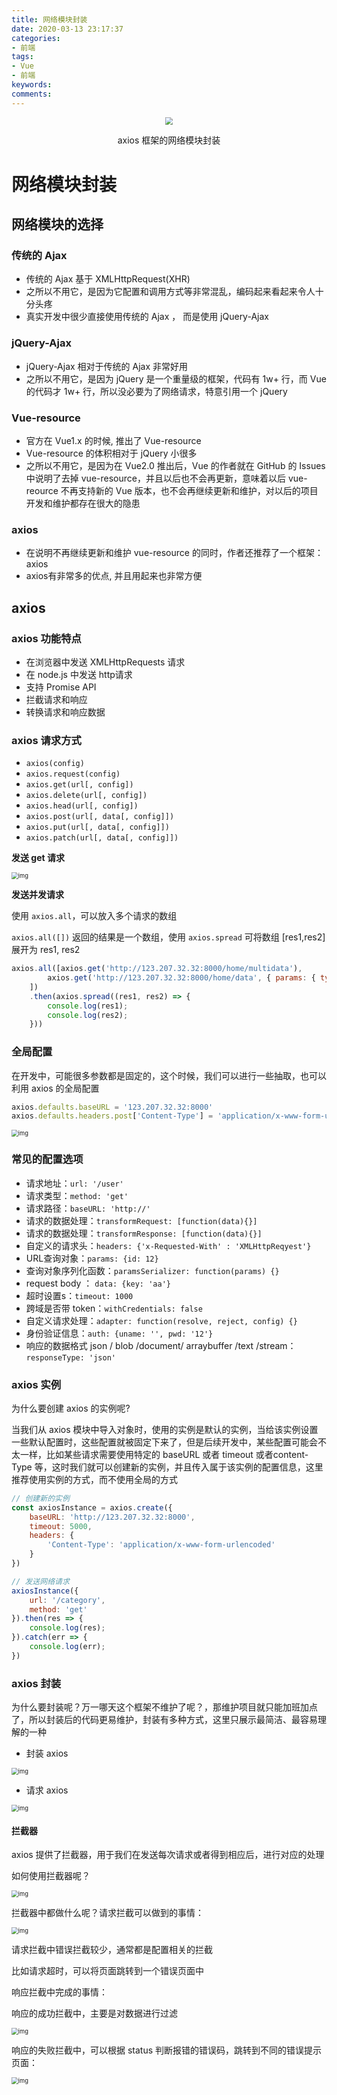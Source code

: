```yaml
---
title: 网络模块封装
date: 2020-03-13 23:17:37
categories:
- 前端
tags:
- Vue
- 前端
keywords:
comments:
---
```


<center>
<img src="https://i.loli.net/2020/03/06/DBnjol4tUpivVON.jpg" style="zoom:80%;" />


axios 框架的网络模块封装
</center>
<!-- more -->



# 网络模块封装



## 网络模块的选择

### 传统的 Ajax

- 传统的 Ajax 基于 XMLHttpRequest(XHR)
- 之所以不用它，是因为它配置和调用方式等非常混乱，编码起来看起来令人十分头疼
- 真实开发中很少直接使用传统的 Ajax ， 而是使用 jQuery-Ajax

### jQuery-Ajax

- jQuery-Ajax 相对于传统的 Ajax 非常好用
- 之所以不用它，是因为 jQuery 是一个重量级的框架，代码有 1w+ 行，而 Vue 的代码才 1w+ 行，所以没必要为了网络请求，特意引用一个 jQuery

### Vue-resource

- 官方在 Vue1.x 的时候, 推出了 Vue-resource
- Vue-resource 的体积相对于 jQuery 小很多
- 之所以不用它，是因为在 Vue2.0 推出后，Vue 的作者就在 GitHub 的 Issues 中说明了去掉 vue-resource，并且以后也不会再更新，意味着以后 vue-reource 不再支持新的 Vue 版本，也不会再继续更新和维护，对以后的项目开发和维护都存在很大的隐患

### axios

- 在说明不再继续更新和维护 vue-resource 的同时，作者还推荐了一个框架：axios
- axios有非常多的优点, 并且用起来也非常方便

## axios

### axios 功能特点

- 在浏览器中发送 XMLHttpRequests 请求
- 在 node.js 中发送 http请求
- 支持 Promise API
- 拦截请求和响应
- 转换请求和响应数据

### axios 请求方式

- `axios(config)`
- `axios.request(config)`
- `axios.get(url[, config])`
- `axios.delete(url[, config])`
- `axios.head(url[, config])`
- `axios.post(url[, data[, config]])`
- `axios.put(url[, data[, config]])`
- `axios.patch(url[, data[, config]])`

**发送 get 请求**

<img src="https://i.loli.net/2020/03/13/EF9rmsqyzkvXp6Z.png" alt="img" style="zoom:67%;" />

**发送并发请求**

使用 `axios.all`，可以放入多个请求的数组

`axios.all([])` 返回的结果是一个数组，使用 `axios.spread` 可将数组 [res1,res2] 展开为 res1, res2

```javascript
axios.all([axios.get('http://123.207.32.32:8000/home/multidata'),
        axios.get('http://123.207.32.32:8000/home/data', { params: { type: 'sell', page: 1 } })
    ])
    .then(axios.spread((res1, res2) => {
        console.log(res1);
        console.log(res2);
    }))
```



### 全局配置

在开发中，可能很多参数都是固定的，这个时候，我们可以进行一些抽取，也可以利用 axios 的全局配置

```javascript
axios.defaults.baseURL = '123.207.32.32:8000'
axios.defaults.headers.post['Content-Type'] = 'application/x-www-form-urlencoded';
```

<img src="https://i.loli.net/2020/03/13/tApmYw9GJHhLlj6.png" alt="img" style="zoom:67%;" />

### 常见的配置选项

- 请求地址：`url: '/user'`
- 请求类型：`method: 'get'`
- 请求路径：`baseURL: 'http://'`
- 请求的数据处理：`transformRequest: [function(data){}]`
- 请求的数据处理：`transformResponse: [function(data){}]`
- 自定义的请求头：`headers: {'x-Requested-With' : 'XMLHttpReqyest'}`
- URL查询对象：`params: {id: 12}`
- 查询对象序列化函数：`paramsSerializer: function(params) {}`
- request body ： `data: {key: 'aa'}`
- 超时设置s：`timeout: 1000`
- 跨域是否带 token：`withCredentials: false`
- 自定义请求处理：`adapter: function(resolve, reject, config) {} `
- 身份验证信息：`auth: {uname: '', pwd: '12'}`
- 响应的数据格式 json / blob /document/ arraybuffer /text /stream：`responseType: 'json'`

### axios 实例

为什么要创建 axios 的实例呢?

当我们从 axios 模块中导入对象时，使用的实例是默认的实例，当给该实例设置一些默认配置时，这些配置就被固定下来了，但是后续开发中，某些配置可能会不太一样，比如某些请求需要使用特定的 baseURL 或者 timeout 或者content-Type 等，这时我们就可以创建新的实例，并且传入属于该实例的配置信息，这里推荐使用实例的方式，而不使用全局的方式

```javascript
// 创建新的实例
const axiosInstance = axios.create({
    baseURL: 'http://123.207.32.32:8000',
    timeout: 5000,
    headers: {
        'Content-Type': 'application/x-www-form-urlencoded'
    }
})

// 发送网络请求
axiosInstance({
    url: '/category',
    method: 'get'
}).then(res => {
    console.log(res);
}).catch(err => {
    console.log(err);
})
```

### axios 封装

为什么要封装呢？万一哪天这个框架不维护了呢？，那维护项目就只能加班加点了，所以封装后的代码更易维护，封装有多种方式，这里只展示最简洁、最容易理解的一种

- 封装 axios

<img src="https://i.loli.net/2020/03/13/NUQGr1MqoucR8LK.png" alt="img" style="zoom:67%;" />

- 请求 axios

<img src="https://i.loli.net/2020/03/13/DThA8ve7Esqjpa6.png" alt="img" style="zoom:67%;" />

#### 拦截器

axios 提供了拦截器，用于我们在发送每次请求或者得到相应后，进行对应的处理

如何使用拦截器呢？

<img src="https://i.loli.net/2020/03/13/pAzQF52UwORDm97.png" alt="img" style="zoom:67%;" />

拦截器中都做什么呢？请求拦截可以做到的事情：

<img src="https://i.loli.net/2020/03/13/Ld84gSZzawnqUmB.png" alt="img" style="zoom:67%;" />

请求拦截中错误拦截较少，通常都是配置相关的拦截

比如请求超时，可以将页面跳转到一个错误页面中

响应拦截中完成的事情：

响应的成功拦截中，主要是对数据进行过滤

<img src="https://i.loli.net/2020/03/13/zpoWuSgiTAMmhyv.png" alt="img" style="zoom:67%;" />

响应的失败拦截中，可以根据 status 判断报错的错误码，跳转到不同的错误提示页面：

<img src="https://i.loli.net/2020/03/13/bahCoRIgnxupZ9d.png" alt="img" style="zoom:67%;" />